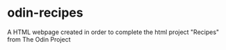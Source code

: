# odin-recipes
A HTML webpage created in order to complete the html project "Recipes" from The Odin Project
